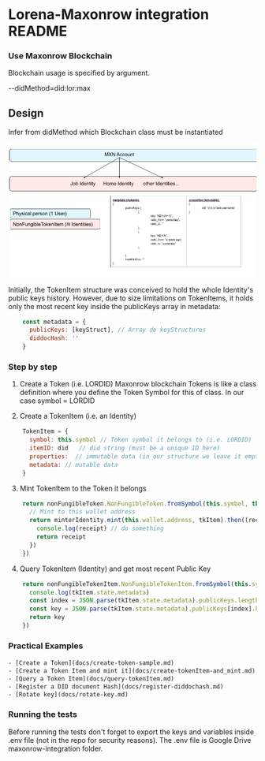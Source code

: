 # Lorena-Maxonrow integration README

### Use Maxonrow Blockchain
Blockchain usage is specified by argument.

--didMethod=did:lor:max

## Design

Infer from didMethod which Blockchain class must be instantiated

![Dids structure in MXN Blockchain](docs/images/lorena-mxn.jpg)

Initially, the TokenItem structure was conceived to hold the whole Identity's public keys history.
However, due to size limitations on TokenItems, it holds only the most recent key inside the publicKeys array in metadata:
```javascript
    const metadata = {
      publicKeys: [keyStruct], // Array de keyStructures
      diddocHash: ''
    }
```

### Step by step
1) Create a Token (i.e. LORDID) 
    Maxonrow blockchain Tokens is like a class definition where you define the Token Symbol for this of class.
    In our case symbol = LORDID

2) Create a TokenItem (i.e. an Identity)
```javascript
    TokenItem = {
      symbol: this.symbol // Token symbol it belongs to (i.e. LORDID)
      itemID: did   // did string (must be a unique ID here)
      properties:  // immutable data (in our structure we leave it empty)
      metadata: // mutable data
    }
```

3) Mint TokenItem to the Token it belongs
```javascript
    return nonFungibleToken.NonFungibleToken.fromSymbol(this.symbol, this.wallet).then((minterIdentity) => {
      // Mint to this wallet address
      return minterIdentity.mint(this.wallet.address, tkItem).then((receipt) => {
        console.log(receipt) // do something
        return receipt
      })
    })
```

4) Query TokenItem (Identity) and get most recent Public Key
```javascript
    return nonFungibleTokenItem.NonFungibleTokenItem.fromSymbol(this.symbol, did, this.wallet).then((tkItem) => {
      console.log(tkItem.state.metadata)
      const index = JSON.parse(tkItem.state.metadata).publicKeys.length - 1
      const key = JSON.parse(tkItem.state.metadata).publicKeys[index].key
      return key
    })
```


### Practical Examples
    - [Create a Token](docs/create-token-sample.md)
    - [Create a Token Item and mint it](docs/create-tokenItem-and_mint.md)
    - [Query a Token Item](docs/query-tokenItem.md)
    - [Register a DID document Hash](docs/register-diddochash.md)
    - [Rotate key](docs/rotate-key.md)

### Running the tests
Before running the tests don't forget to export the keys and variables inside .env file (not in the repo for security reasons).
The .env file is Google Drive maxonrow-integration folder.


<!--stackedit_data:
eyJoaXN0b3J5IjpbMjA2MTYwMzYyOCwtMzI4Njg1NDU0LC0xMz
c3NjU4MjE4XX0=
-->
